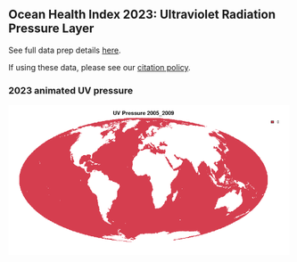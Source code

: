 ## Ocean Health Index 2023: Ultraviolet Radiation Pressure Layer

See full data prep details [here](http://ohi-science.github.io/ohiprep_v2023/globalprep/prs_uv/v2023/uv_dataprep.html).

If using these data, please see our [citation policy](https://oceanhealthindex.org/global-scores/data-download/).


### 2023 animated UV pressure

 ![](uv.gif)
